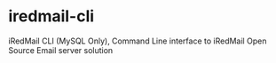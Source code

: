 iredmail-cli
============

iRedMail CLI (MySQL Only), Command Line interface to iRedMail Open Source Email server solution

